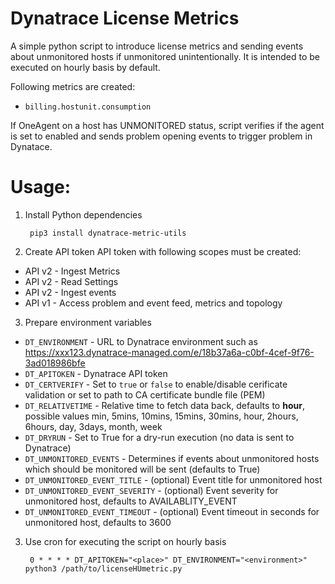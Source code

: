 # Dynatrace License Metrics

A simple python script to introduce license metrics and sending events about unmonitored hosts if unmonitored unintentionally. It is intended to be executed on hourly basis by default. 

Following metrics are created:

- `billing.hostunit.consumption`

If OneAgent on a host has UNMONITORED status, script verifies if the agent is set to enabled and sends problem opening events to trigger problem in Dynatace.

# Usage:
1. Install Python dependencies

        pip3 install dynatrace-metric-utils
        
2. Create API token
API token with following scopes must be created:
- API v2 - Ingest Metrics
- API v2 - Read Settings
- API v2 - Ingest events
- API v1 - Access problem and event feed, metrics and topology

3. Prepare environment variables
- `DT_ENVIRONMENT` - URL to Dynatrace environment such as https://xxx123.dynatrace-managed.com/e/18b37a6a-c0bf-4cef-9f76-3ad018986bfe
- `DT_APITOKEN` - Dynatrace API token 
- `DT_CERTVERIFY` - Set to `true` or `false` to enable/disable cerificate validation or set to path to CA certificate bundle file (PEM)
- `DT_RELATIVETIME` - Relative time to fetch data back, defaults to **hour**, possible values min, 5mins, 10mins, 15mins, 30mins, hour, 2hours, 6hours, day, 3days, month, week
- `DT_DRYRUN` - Set to True for a dry-run execution (no data is sent to Dynatrace)
- `DT_UNMONITORED_EVENTS` - Determines if events about unmonitored hosts which should be monitored will be sent (defaults to True)
- `DT_UNMONITORED_EVENT_TITLE` - (optional) Event title for unmonitored host
- `DT_UNMONITORED_EVENT_SEVERITY` - (optional) Event severity for unmonitored host, defaults to AVAILABLITY_EVENT
- `DT_UNMONITORED_EVENT_TIMEOUT` - (optional) Event timeout in seconds for unmonitored host, defaults to 3600


3. Use cron for executing the script on hourly basis

        0 * * * * DT_APITOKEN="<place>" DT_ENVIRONMENT="<environment>" python3 /path/to/licenseHUmetric.py
